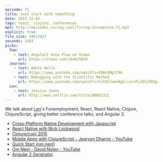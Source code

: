 ```yaml
---
episode: 71
title: Just start with something
date: 2015-12-02
tags: react, clojure, conferences
mp3: http://episodes.turing.cool/Turing-Incomplete-71.mp3
explicit: true
file_size: 34613427
seconds: 2163
picks:
  Pam:
    - text: Angular2 Data Flow on Vimeo
      url: https://vimeo.com/144625829
  Jearvon:
    - text: Adele Hello
      url: https://www.youtube.com/watch?v=YQHsXMglC9A
    - text: Debugging with the Scientific Method
      url: https://www.youtube.com/watch?v=FihU5JxmnBg&list=PLZdCLR02grLrl5ie970A24kvti21hGiOf&index=2
  Len:
    - text: Jessica Jones
      url: http://www.netflix.com/title/80002311
---
```


We talk about [Len](http://twitter.com/ignu)'s Funemployment, React, React Native, Clojure, ClojureScript, giving better conference talks, and Angular 2.

* [Cross-Platform Native Development with Javascript](https://www.nativescript.org/)
* [React Native with Nick Lockwood](http://www.raywenderlich.com/106144/react-native-with-nick-lockwood-podcast-s04-e02)
* [Clojure/conj 2015](http://clojure-conj.org/)
* [Mobile Apps with ClojureScript - Jearvon Dharrie - YouTube](https://www.youtube.com/watch?v=GDA-g6Ca_dQ)
* [Quick Start (om.next)](https://github.com/omcljs/om/wiki/Quick-Start-(om.next))
* [Om Next - David Nolen - YouTube](https://www.youtube.com/watch?v=ByNs9TG30E8)
* [Angular 2 Generator](https://github.com/swirlycheetah/generator-angular2)
